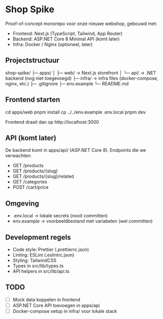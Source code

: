 # Shop Spike

Proof-of-concept monorepo voor onze nieuwe webshop, gebouwd met:

- Frontend: Next.js (TypeScript, Tailwind, App Router)
- Backend: ASP.NET Core 8 Minimal API (komt later)
- Infra: Docker / Nginx (optioneel, later)


Projectstructuur
----------------

shop-spike/
├─ apps/
│  ├─ web/    → Next.js storefront
│  └─ api/    → .NET backend (nog niet toegevoegd)
├─ infra/     → infra files (docker-compose, nginx, etc.)
├─ .gitignore
├─ env.example
└─ README.md


Frontend starten
----------------

cd apps/web
pnpm install
cp ../../env.example .env.local
pnpm dev

Frontend draait dan op http://localhost:3000


API (komt later)
----------------

De backend komt in apps/api/ (ASP.NET Core 8).
Endpoints die we verwachten:
- GET /products
- GET /products/{slug}
- GET /products/{slug}/related
- GET /categories
- POST /cart/price


Omgeving
--------

- .env.local → lokale secrets (nooit committen)
- env.example → voorbeeldbestand met variabelen (wel committen)


Development regels
------------------

- Code style: Prettier (.prettierrc.json)
- Linting: ESLint (.eslintrc.json)
- Styling: TailwindCSS
- Types in src/lib/types.ts
- API helpers in src/lib/api.ts


TODO
----

- [ ] Mock data koppelen in frontend
- [ ] ASP.NET Core API toevoegen in apps/api
- [ ] Docker-compose setup in infra/ voor lokale stack